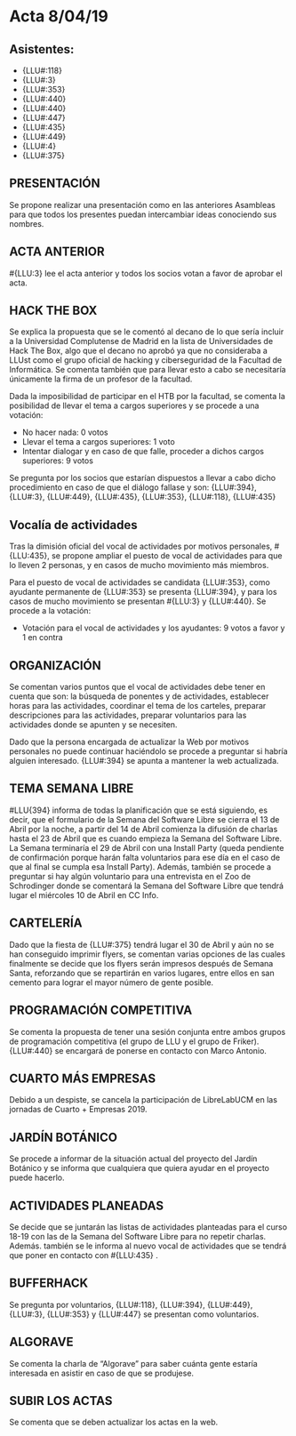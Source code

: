 # Acta 8/04/19
## Asistentes:
* {LLU#:118}
* {LLU#:3}
* {LLU#:353}
* {LLU#:440}
* {LLU#:440}
* {LLU#:447}
* {LLU#:435}
* {LLU#:449}
* {LLU#:4}
* {LLU#:375}

## PRESENTACIÓN
Se propone realizar una presentación como en las anteriores Asambleas para que todos los presentes puedan intercambiar ideas conociendo sus nombres.
## ACTA ANTERIOR
#{LLU:3} lee el acta anterior y todos los socios votan a favor de aprobar el acta.

## HACK THE BOX
Se explica la propuesta que se le comentó al decano de lo que sería incluir a la Universidad Complutense de Madrid en la lista de Universidades de Hack The Box, algo que el decano no aprobó ya que no consideraba a LLUst como el grupo oficial de hacking y ciberseguridad de la Facultad de Informática. Se comenta también que para llevar esto a cabo se necesitaría únicamente la firma de un profesor de la facultad.

Dada la imposibilidad de participar en el HTB por la facultad, se comenta la posibilidad de llevar el tema a cargos superiores y se procede a una votación:

- No hacer nada: 0 votos
- Llevar el tema a cargos superiores: 1 voto
- Intentar dialogar y en caso de que falle, proceder a dichos cargos superiores: 9 votos

Se pregunta por los socios que estarían dispuestos a llevar a cabo dicho
procedimiento en caso de que el diálogo fallase y son:
{LLU#:394}, {LLU#:3}, {LLU#:449}, {LLU#:435}, {LLU#:353}, {LLU#:118}, {LLU#:435}

## Vocalía de actividades
Tras la dimisión oficial del vocal de actividades por motivos personales, #{LLU:435}, se propone ampliar el puesto de vocal de actividades para que lo lleven 2 personas, y en casos de mucho movimiento más miembros.

Para el puesto de vocal de actividades se candidata {LLU#:353}, como ayudante permanente de {LLU#:353} se presenta {LLU#:394}, y para los casos de mucho movimiento se presentan #{LLU:3} y {LLU#:440}.
Se procede a la votación:
- Votación para el vocal de actividades y los ayudantes: 9 votos a favor y 1 en contra

## ORGANIZACIÓN
Se comentan varios puntos que el vocal de actividades debe tener en cuenta que son: la búsqueda de ponentes y de actividades, establecer horas para las actividades, coordinar el tema de los carteles, preparar descripciones para las actividades, preparar voluntarios para las actividades donde se apunten y se necesiten.

Dado que la persona encargada de actualizar la Web por motivos personales no puede continuar haciéndolo se procede a preguntar si habría alguien interesado. {LLU#:394} se apunta a mantener la web actualizada.

## TEMA SEMANA LIBRE
#LLU{394} informa de todas la planificación que se está siguiendo, es decir, que el formulario de la Semana del Software Libre se cierra el 13 de Abril por la noche, a partir del 14 de Abril comienza la difusión de charlas hasta el 23 de Abril que es cuando empieza la Semana del Software Libre. La Semana terminaría el 29 de Abril con una Install Party (queda pendiente de confirmación porque harán falta voluntarios para ese día en el caso de
que al final se cumpla esa Install Party).
Además, también se procede a preguntar si hay algún voluntario para una entrevista en el Zoo de Schrodinger donde se comentará la Semana del Software Libre que tendrá lugar el miércoles 10 de Abril en CC Info.

## CARTELERÍA
Dado que la fiesta de {LLU#:375} tendrá lugar el 30 de Abril y aún no se han conseguido imprimir flyers, se comentan varias opciones de las cuales finalmente se decide que los flyers serán impresos después de Semana Santa, reforzando que se repartirán en varios lugares, entre ellos en san cemento para lograr el mayor número de gente posible.

## PROGRAMACIÓN COMPETITIVA
Se comenta la propuesta de tener una sesión conjunta entre ambos grupos de
programación competitiva (el grupo de LLU y el grupo de Friker). {LLU#:440} se encargará de ponerse en contacto con Marco Antonio.

## CUARTO MÁS EMPRESAS
Debido a un despiste, se cancela la participación de LibreLabUCM en las jornadas de Cuarto + Empresas 2019.

## JARDÍN BOTÁNICO
Se procede a informar de la situación actual del proyecto del Jardín Botánico y se informa que cualquiera que quiera ayudar en el proyecto puede hacerlo.

## ACTIVIDADES PLANEADAS
Se decide que se juntarán las listas de actividades planteadas para el curso 18-19 con las de la Semana del Software Libre para no repetir charlas. Además. también se le informa al nuevo vocal de actividades que se tendrá que poner en contacto con #{LLU:435} .

## BUFFERHACK
Se pregunta por voluntarios, {LLU#:118}, {LLU#:394}, {LLU#:449}, {LLU#:3}, {LLU#:353} y {LLU#:447} se presentan como voluntarios.

## ALGORAVE
Se comenta la charla de “Algorave” para saber cuánta gente estaría interesada en asistir en caso de que se produjese.

## SUBIR LOS ACTAS
Se comenta que se deben actualizar los actas en la web.
